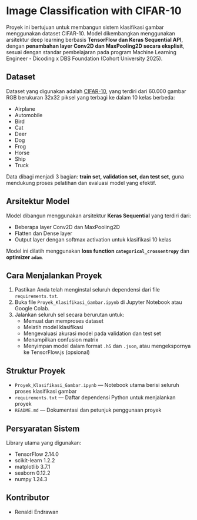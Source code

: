 # Image Classification with CIFAR-10

Proyek ini bertujuan untuk membangun sistem klasifikasi gambar menggunakan dataset CIFAR-10. Model dikembangkan menggunakan arsitektur deep learning berbasis **TensorFlow dan Keras Sequential API**, dengan **penambahan layer Conv2D dan MaxPooling2D secara eksplisit**, sesuai dengan standar pembelajaran pada program Machine Learning Engineer - Dicoding x DBS Foundation (Cohort University 2025).

## Dataset

Dataset yang digunakan adalah [CIFAR-10](https://www.cs.toronto.edu/~kriz/cifar.html), yang terdiri dari 60.000 gambar RGB berukuran 32x32 piksel yang terbagi ke dalam 10 kelas berbeda:
- Airplane
- Automobile
- Bird
- Cat
- Deer
- Dog
- Frog
- Horse
- Ship
- Truck

Data dibagi menjadi 3 bagian: **train set, validation set, dan test set**, guna mendukung proses pelatihan dan evaluasi model yang efektif.

## Arsitektur Model

Model dibangun menggunakan arsitektur **Keras Sequential** yang terdiri dari:
- Beberapa layer Conv2D dan MaxPooling2D
- Flatten dan Dense layer
- Output layer dengan softmax activation untuk klasifikasi 10 kelas

Model ini dilatih menggunakan **loss function `categorical_crossentropy`** dan **optimizer `adam`**.

## Cara Menjalankan Proyek

1. Pastikan Anda telah menginstal seluruh dependensi dari file `requirements.txt`.
2. Buka file `Proyek_Klasifikasi_Gambar.ipynb` di Jupyter Notebook atau Google Colab.
3. Jalankan seluruh sel secara berurutan untuk:
   - Memuat dan memproses dataset
   - Melatih model klasifikasi
   - Mengevaluasi akurasi model pada validation dan test set
   - Menampilkan confusion matrix
   - Menyimpan model dalam format `.h5` dan `.json`, atau mengekspornya ke TensorFlow.js (opsional)

## Struktur Proyek

- `Proyek_Klasifikasi_Gambar.ipynb` — Notebook utama berisi seluruh proses klasifikasi gambar
- `requirements.txt` — Daftar dependensi Python untuk menjalankan proyek
- `README.md` — Dokumentasi dan petunjuk penggunaan proyek

## Persyaratan Sistem

Library utama yang digunakan:
- TensorFlow 2.14.0
- scikit-learn 1.2.2
- matplotlib 3.7.1
- seaborn 0.12.2
- numpy 1.24.3

## Kontributor

- Renaldi Endrawan
